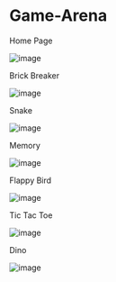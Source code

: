 # Game-Arena
Home Page

![image](https://github.com/user-attachments/assets/68178bbe-94ff-46eb-8d22-b516493d8f1c)

Brick Breaker

![image](https://github.com/user-attachments/assets/ae9ba419-e36b-45ba-b85a-3c8ff5f0eb27)

Snake

![image](https://github.com/user-attachments/assets/6dd7c2c5-a8b3-4daa-a49f-2232411661d8)

Memory

![image](https://github.com/user-attachments/assets/e08f806e-3372-47f0-8a2b-42e4cf822700)

Flappy Bird

![image](https://github.com/user-attachments/assets/cf40e919-402c-4365-a6c6-752c9e28a61d)

Tic Tac Toe

![image](https://github.com/user-attachments/assets/62b8a734-0e00-4632-9d21-83804d5846dd)

Dino

![image](https://github.com/user-attachments/assets/55183619-a808-458d-b47e-4f78d01b3624)
